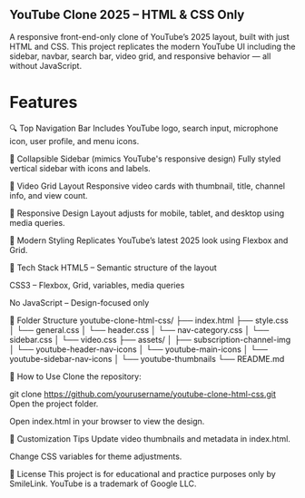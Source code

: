 ## YouTube Clone 2025 – HTML & CSS Only
A responsive front-end-only clone of YouTube’s 2025 layout, built with just HTML and CSS. This project replicates the modern YouTube UI including the sidebar, navbar, search bar, video grid, and responsive behavior — all without JavaScript.

# Features
🔍 Top Navigation Bar
Includes YouTube logo, search input, microphone icon, user profile, and menu icons.

📂 Collapsible Sidebar (mimics YouTube's responsive design)
Fully styled vertical sidebar with icons and labels.

🎥 Video Grid Layout
Responsive video cards with thumbnail, title, channel info, and view count.

📱 Responsive Design
Layout adjusts for mobile, tablet, and desktop using media queries.

🎨 Modern Styling
Replicates YouTube’s latest 2025 look using Flexbox and Grid.

🧱 Tech Stack
HTML5 – Semantic structure of the layout

CSS3 – Flexbox, Grid, variables, media queries

No JavaScript – Design-focused only

📁 Folder Structure
youtube-clone-html-css/
├── index.html
├── style.css 
│   └── general.css
│   └── header.css
│   └── nav-category.css
│   └── sidebar.css 
│   └── video.css
├── assets/
│   ├── subscription-channel-img
│   └── youtube-header-nav-icons
│   └── youtube-main-icons
│   └── youtube-sidebar-nav-icons
│   └── youtube-thumbnails
└── README.md

📌 How to Use
Clone the repository:

git clone https://github.com/yourusername/youtube-clone-html-css.git
Open the project folder.

Open index.html in your browser to view the design.

📐 Customization Tips
Update video thumbnails and metadata in index.html.

Change CSS variables for theme adjustments.

📝 License
This project is for educational and practice purposes only by SmileLink. YouTube is a trademark of Google LLC.
